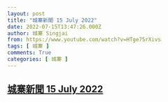 ```yaml
---
layout: post
title: "城寨新聞 15 July 2022"
date: 2022-07-15T13:47:26.000Z
author: 城寨 Singjai
from: https://www.youtube.com/watch?v=HTge75rXivs
tags: [ 城寨 ]
comments: True
categories: [ 城寨 ]
---
```

<!--1657892846000-->
[城寨新聞 15 July 2022](https://www.youtube.com/watch?v=HTge75rXivs)
------

<div>

</div>
